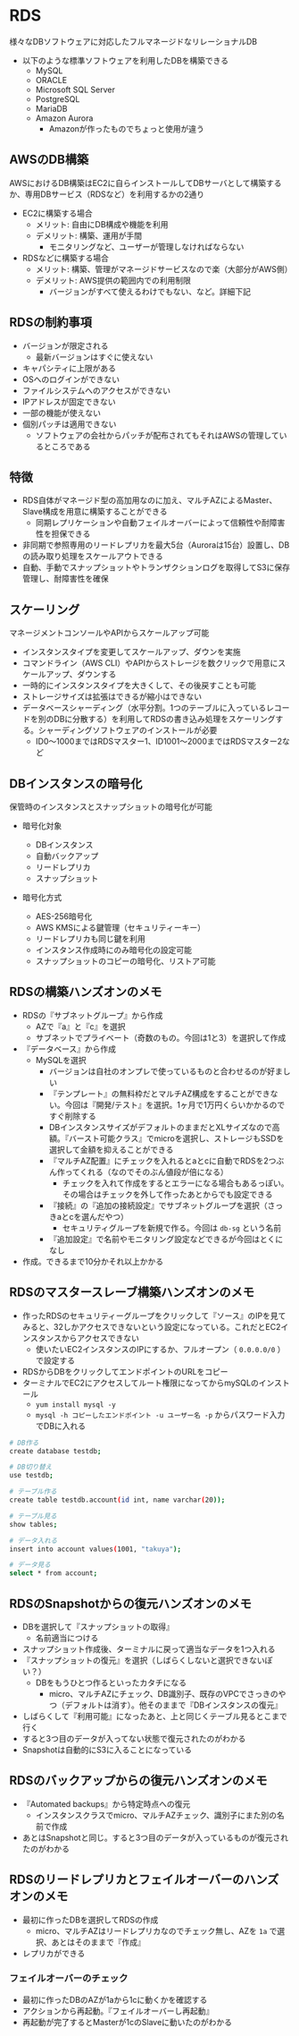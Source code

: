# RDS

様々なDBソフトウェアに対応したフルマネージドなリレーショナルDB

- 以下のような標準ソフトウェアを利用したDBを構築できる
  - MySQL
  - ORACLE
  - Microsoft SQL Server
  - PostgreSQL
  - MariaDB
  - Amazon Aurora
    - Amazonが作ったものでちょっと使用が違う

## AWSのDB構築

AWSにおけるDB構築はEC2に自らインストールしてDBサーバとして構築するか、専用DBサービス（RDSなど）を利用するかの2通り

- EC2に構築する場合
  - メリット: 自由にDB構成や機能を利用
  - デメリット: 構築、運用が手間
    - モニタリングなど、ユーザーが管理しなければならない
- RDSなどに構築する場合
  - メリット: 構築、管理がマネージドサービスなので楽（大部分がAWS側）
  - デメリット: AWS提供の範囲内での利用制限
    - バージョンがすべて使えるわけでもない、など。詳細下記

## RDSの制約事項

- バージョンが限定される
  - 最新バージョンはすぐに使えない
- キャパシティに上限がある
- OSへのログインができない
- ファイルシステムへのアクセスができない
- IPアドレスが固定できない
- 一部の機能が使えない
- 個別パッチは適用できない
  - ソフトウェアの会社からパッチが配布されてもそれはAWSの管理しているところである

## 特徴

- RDS自体がマネージド型の高加用なのに加え、マルチAZによるMaster、Slave構成を用意に構築することができる
  - 同期レプリケーションや自動フェイルオーバーによって信頼性や耐障害性を担保できる
- 非同期で参照専用のリードレプリカを最大5台（Auroraは15台）設置し、DBの読み取り処理をスケールアウトできる
- 自動、手動でスナップショットやトランザクションログを取得してS3に保存管理し、耐障害性を確保

## スケーリング

マネージメントコンソールやAPIからスケールアップ可能

- インスタンスタイプを変更してスケールアップ、ダウンを実施
- コマンドライン（AWS CLI）やAPIからストレージを数クリックで用意にスケールアップ、ダウンする
- 一時的にインスタンスタイプを大きくして、その後戻すことも可能
- ストレージサイズは拡張はできるが縮小はできない
- データベースシャーディング（水平分割。1つのテーブルに入っているレコードを別のDBに分散する）を利用してRDSの書き込み処理をスケーリングする。シャーディングソフトウェアのインストールが必要
  - ID0〜1000まではRDSマスター1、ID1001〜2000まではRDSマスター2など

## DBインスタンスの暗号化

保管時のインスタンスとスナップショットの暗号化が可能

- 暗号化対象
  - DBインスタンス
  - 自動バックアップ
  - リードレプリカ
  - スナップショット

- 暗号化方式
  - AES-256暗号化
  - AWS KMSによる鍵管理（セキュリティーキー）
  - リードレプリカも同じ鍵を利用
  - インスタンス作成時にのみ暗号化の設定可能
  - スナップショットのコピーの暗号化、リストア可能

## RDSの構築ハンズオンのメモ

- RDSの『サブネットグループ』から作成
  - AZで『a』と『c』を選択
  - サブネットでプライベート（奇数のもの。今回は1と3）を選択して作成
- 『データベース』から作成
  - MySQLを選択
    - バージョンは自社のオンプレで使っているものと合わせるのが好ましい
    - 『テンプレート』の無料枠だとマルチAZ構成をすることができない。今回は『開発/テスト』を選択。1ヶ月で1万円くらいかかるのですぐ削除する
    - DBインスタンスサイズがデフォルトのままだとXLサイズなので高額。『バースト可能クラス』でmicroを選択し、ストレージもSSDを選択して金額を抑えることができる
    - 『マルチAZ配置』にチェックを入れるとaとcに自動でRDSを2つぶん作ってくれる（なのでそのぶん値段が倍になる）
      - チェックを入れて作成をするとエラーになる場合もあるっぽい。その場合はチェックを外して作ったあとからでも設定できる
    - 『接続』の『追加の接続設定』でサブネットグループを選択（さっきaとcを選んだやつ）
      - セキュリティグループを新規で作る。今回は `db-sg` という名前
    - 『追加設定』で名前やモニタリング設定などできるが今回はとくになし
- 作成。できるまで10分かそれ以上かかる

## RDSのマスタースレーブ構築ハンズオンのメモ

- 作ったRDSのセキュリティーグループをクリックして『ソース』のIPを見てみると、32しかアクセスできないという設定になっている。これだとEC2インスタンスからアクセスできない
  - 使いたいEC2インスタンスのIPにするか、フルオープン（ `0.0.0.0/0` ）で設定する
- RDSからDBをクリックしてエンドポイントのURLをコピー
- ターミナルでEC2にアクセスしてルート権限になってからmySQLのインストール
  - `yum install mysql -y`
  - `mysql -h コピーしたエンドポイント -u ユーザー名 -p` からパスワード入力でDBに入れる
  
```bash
# DB作る
create database testdb;

# DB切り替え
use testdb;

# テーブル作る
create table testdb.account(id int, name varchar(20));

# テーブル見る
show tables;

# データ入れる
insert into account values(1001, "takuya");

# データ見る
select * from account;
```

## RDSのSnapshotからの復元ハンズオンのメモ

- DBを選択して『スナップショットの取得』
  - 名前適当につける
- スナップショット作成後、ターミナルに戻って適当なデータを1つ入れる
- 『スナップショットの復元』を選択（しばらくしないと選択できないぽい？）
  - DBをもうひとつ作るといったカタチになる
    - micro、マルチAZにチェック、DB識別子、既存のVPCでさっきのやつ（デフォルトは消す）。他そのままで『DBインスタンスの復元』
- しばらくして『利用可能』になったあと、上と同じくテーブル見るとこまで行く
- すると3つ目のデータが入ってない状態で復元されたのがわかる
- Snapshotは自動的にS3に入ることになっている

## RDSのバックアップからの復元ハンズオンのメモ

- 『Automated backups』から特定時点への復元
  - インスタンスクラスでmicro、マルチAZチェック、識別子にまた別の名前で作成
- あとはSnapshotと同じ。すると3つ目のデータが入っているものが復元されたのがわかる

## RDSのリードレプリカとフェイルオーバーのハンズオンのメモ

- 最初に作ったDBを選択してRDSの作成
  - micro、マルチAZはリードレプリカなのでチェック無し、AZを `1a` で選択、あとはそのままで『作成』
- レプリカができる

### フェイルオーバーのチェック

- 最初に作ったDBのAZが1aから1cに動くかを確認する
- アクションから再起動。『フェイルオーバーし再起動』
- 再起動が完了するとMasterが1cのSlaveに動いたのがわかる
